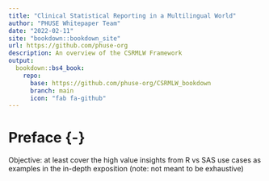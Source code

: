 ```yaml
---
title: "Clinical Statistical Reporting in a Multilingual World"
author: "PHUSE Whitepaper Team"
date: "2022-02-11"
site: "bookdown::bookdown_site"
url: https://github.com/phuse-org
description: An overview of the CSRMLW Framework
output:
  bookdown::bs4_book: 
    repo:
      base: https://github.com/phuse-org/CSRMLW_bookdown
      branch: main
      icon: "fab fa-github"
---
```


# Preface {-}

Objective: at least cover the high value insights from R vs SAS use cases as examples in the in-depth exposition (note: not meant to be exhaustive)
